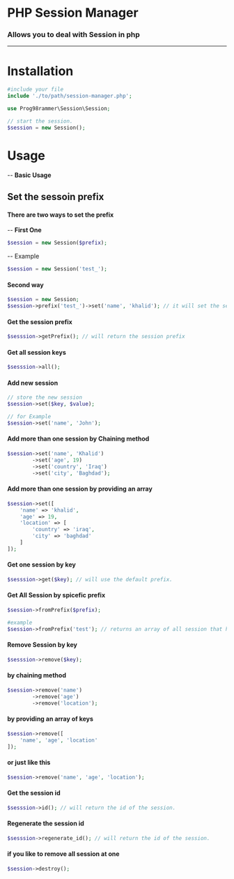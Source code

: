 # PHP Session Manager
### Allows you to deal with Session in php
---

# Installation
```php
#include your file
include './to/path/session-manager.php';

use Prog98rammer\Session\Session;

// start the session.
$session = new Session();

```
# Usage 
-- **Basic Usage**

## Set the sessoin prefix
#### There are two ways to set the prefix

-- **First One**
```php
$session = new Session($prefix);
```

-- Example
```php
$session = new Session('test_');
```

#### Second way
```php
$session = new Session;
$session->prefix('test_')->set('name', 'khalid'); // it will set the session as "test_name"
```
#### Get the session prefix
```php
$sesssion->getPrefix(); // will return the session prefix
```

#### Get all session keys
```php
$sesssion->all();
```

#### Add new session
```php
// store the new session
$session->set($key, $value);

// for Example
$session->set('name', 'John');
```
#### Add more than one session by Chaining method
```php
$session->set('name', 'Khalid')
        ->set('age', 19)
        ->set('country', 'Iraq')
        ->set('city', 'Baghdad');
```
#### Add more than one session by providing an array
```php
$session->set([
    'name' => 'khalid',
    'age' => 19,
    'location' => [
        'country' => 'iraq',
        'city' => 'baghdad'
    ]
]);
```

#### Get one session by key
```php
$sesssion->get($key); // will use the default prefix.
```

#### Get All Session by spicefic prefix
```php
$session->fromPrefix($prefix);

#example
$session->fromPrefix('test'); // returns an array of all session that have a "test" prefix

```
#### Remove Session by key
```php
$sesssion->remove($key);
```
#### by chaining method
```php
$session->remove('name')
        ->remove('age')
        ->remove('location');
```

#### by providing an array of keys
```php
$session->remove([
    'name', 'age', 'location'
]);
```

#### or just like this
```php 
$session->remove('name', 'age', 'location');
```

#### Get the session id
```php
$sesssion->id(); // will return the id of the session.
```

#### Regenerate the session id
```php
$sesssion->regenerate_id(); // will return the id of the session.
```

#### if you like to remove all session at one 
```php
$session->destroy();
```
